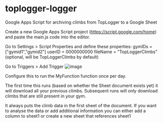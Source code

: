 # toplogger-logger
Google Apps Script for archiving climbs from TopLogger to a Google Sheet

Create a new Google Apps Script project (https://script.google.com/home) and paste the main.js code into the editor. 

Go to Settings > Script Properties and define these properties:
gymIDs = ["gymid1","gymid2"]
userID = 0000000000
fileName = "TopLoggerClimbs" (optional, will be TopLoggerClimbs by default)

Go to Triggers > Add Trigger
![image](https://github.com/hutchris/toplogger-logger/assets/10625129/2fd6a84c-2a53-4dbf-b02d-bd59c6997ce6)

Configure this to run the MyFunction function once per day.

The first time this runs (based on whether the Sheet document exists yet) it will download all your previous climbs. Subsequent runs will only download climbs that are still present in your gym.

It always puts the climb data in the first sheet of the document. If you want to analyse the data or add additional information you can either add a column to sheet1 or create a new sheet that references sheet1
